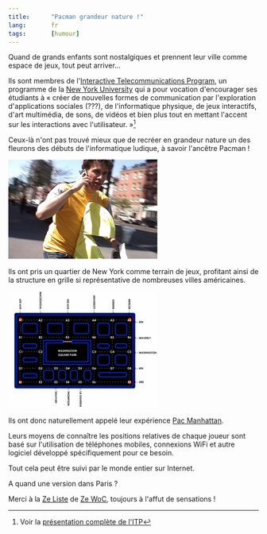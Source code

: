 ```yaml
---
title:      "Pacman grandeur nature !"
lang:       fr
tags:       [humour]
---
```


Quand de grands enfants sont nostalgiques et prennent leur ville comme espace de jeux, tout peut arriver…

Ils sont membres de l'[Interactive Telecommunications Program](http://itp.nyu.edu/), un programme de la [New York University](http://www.nyu.edu/) qui a pour vocation d'encourager ses étudiants à « créer de nouvelles formes de communication par l'exploration d'applications sociales (???), de l'informatique physique, de jeux interactifs, d'art multimédia, de sons, de vidéos et bien plus tout en mettant l'accent sur les interactions avec l'utilisateur. »[^t1]

Ceux-là n'ont pas trouvé mieux que de recréer en grandeur nature un des fleurons des débuts de l'informatique ludique, à savoir l'ancêtre Pacman !

![](pacman.jpg)


Ils ont pris un quartier de New York comme terrain de jeux, profitant ainsi de la structure en grille si représentative de nombreuses villes américaines.

![](pacmanhattan.png)


Ils ont donc naturellement appelé leur expérience [Pac Manhattan](http://pacmanhattan.com/).

Leurs moyens de connaître les positions relatives de chaque joueur sont basé sur l'utilisation de téléphones mobiles, connexions WiFi et autre logiciel développé spécifiquement pour ce besoin.

Tout cela peut être suivi par le monde entier sur Internet.

A quand une version dans Paris ?


[^t1]: Voir la [présentation complète de l'ITP](http://itp.nyu.edu/PROGRAM/overview.html)

Merci à la [Ze Liste](http://www.zewoc.com/zeliste) de [Ze WoC](http://www.zewoc.com/), toujours à l'affut de sensations !
